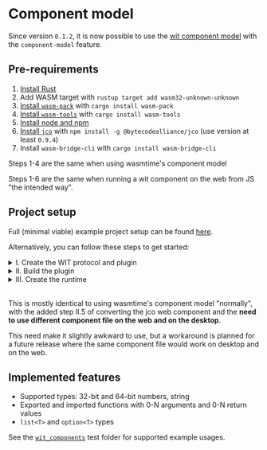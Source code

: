 # Component model

Since version `0.1.2`, it is now possible to use the [wit component model](https://github.com/WebAssembly/component-model/blob/main/design/mvp/WIT.md) with the `component-model` feature.

## Pre-requirements

1. [Install Rust](https://www.rust-lang.org/tools/install)
2. Add WASM target with `rustup target add wasm32-unknown-unknown`
3. [Install `wasm-pack`](https://rustwasm.github.io/wasm-pack/installer) with `cargo install wasm-pack`
4. [Install `wasm-tools`](https://github.com/bytecodealliance/wasm-tools) with `cargo install wasm-tools`
5. [Install node and npm](https://nodejs.org/en/download)
6. [Install `jco`](https://github.com/bytecodealliance/jco) with `npm install -g @bytecodealliance/jco` (use version at least `0.9.4`)
7. Install `wasm-bridge-cli` with `cargo install wasm-bridge-cli`

Steps 1-4 are the same when using wasmtime's component model

Steps 1-6 are the same when running a wit component on the web from JS "the intended way".

## Project setup

Full (minimal viable) example project setup can be found [here](https://github.com/kajacx/wasm-playground/tree/wasm-bridge-02).

Alternatively, you can follow these steps to get started:

<details>
  <summary>I. Create the WIT protocol and plugin</summary>
  
1. Create a simple file describing the interface using the [wit format](https://github.com/WebAssembly/component-model/blob/main/design/mvp/WIT.md), for example:
```wit
package usage:example

world calculator {
  export add: func(a: s32, b: s32) -> s32
}
```

2. Create a new Rust crate for the plugin and add `wit-bindgen` crate as a dependency. Example `Cargo.toml`:
```toml
[package]
name = "plugin"
version = "0.1.0"
edition = "2021"

[lib]
crate-type = ["cdylib"]

[dependencies]
wit-bindgen = "0.8.0"
```

3. Import the WIT world definition in the plugin like this:
```rust
wit_bindgen::generate!({
    path: "../protocol.wit", // Path to the wit file created earlier
    world: "calculator",
});
```

4. Implement the generated `Calculator` (name based on world name) trait for a custom struct:
```rust
struct MyCalculator;

impl Calculator for MyCalculator {
    fn add(a: i32, b: i32) -> i32 {
        a + b
    }
}
```

5. Export your struct with the `export_calculator` (name based on world name again) macro:
```rust
export_calculator!(MyCalculator);
```
</details>

<details>
  <summary>II. Build the plugin</summary>

  1. Build the plugin with `cargo build --target=wasm32-unknown-unknown`

  2. `cd` into the build folder `target/wasm32-unknown-unknown/debug` (use `/release` in release mode)

  3. Convert the WASM module into a WASM component with `wasm-tools component new plugin.wasm -o component.wasm`

Remember this `component.wasm` file. It's the same one you use in `wasmtime` "normally" and we will need it later.

  4. Convert the WASM so that it can run on the web with `jco transpile component.wasm --instantiation -o out-dir`

At this point, you can run the component on the web from JS, but that's not what we want.

  5. Convert the "web component" _again_ with `wasm-bridge-cli out-dir component.zip`

This _massages_ the web component so that it can be loaded from Rust on the web. We will need this `component.zip` file later.

</details>

<details>
  <summary>III. Create the runtime</summary>

  1. Add the `wasm-bridge` crate as a dependency with the `component-model` feature. Use version at least `0.1.2`. Example:
```toml
[dependencies]
wasm-bridge = { version = "0.1.3", features = ["component-model"] }
```

  2. Generate the host bindings with the `bindgen` macro, like this:
```rust
wasm_bridge::component::bindgen!({
    path: "../protocol.wit", // Path to the same wit file created earlier
    world: "calculator",
});
```

  3. Create a `Component` from the component bytes. __Be sure to use the `component.wasm` file on `sys` (desktop) and the `component.zip` file on `js` (browser)__
```rust
let component_bytes: &[u8] = /* ... */;

let mut config = Config::new();
config.wasm_component_model(true);

let engine = Engine::new(&config)?;
let mut store = Store::new(&engine, ());

let component = Component::new(&store.engine(), &component_bytes)?;
```

  4. Instantiate the component with a linker, like this:
```rust
let linker = Linker::new(store.engine());
let (instance, _) = Calculator::instantiate(&mut store, &component, &linker)?;
```

  5. Call the exported function on the component:
```rust
let result = instance.call_add(&mut store, 5, 3)?;
assert_eq!(result, 8);
```

</details>
<br>

This is mostly identical to using wasmtime's component model "normally", with the added step II.5 of converting the jco web component and the __need to use different component file on the web and on the desktop__.

This need make it slightly awkward to use, but a workaround is planned for a future release where the same component file would work on desktop and on the web.

## Implemented features

- Supported types: 32-bit and 64-bit numbers, string
- Exported and imported functions with 0-N arguments and 0-N return values
- `list<T>` and `option<T>` types

See the [`wit_components`](/tests/wit_components) test folder for supported example usages.
